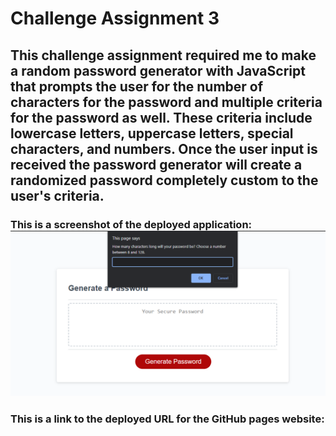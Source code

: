 # Challenge Assignment 3
## This challenge assignment required me to make a random password generator with JavaScript that prompts the user for the number of characters for the password and multiple criteria for the password as well. These criteria include lowercase letters, uppercase letters, special characters, and numbers. Once the user input is received the password generator will create a randomized password completely custom to the user's criteria.

### This is a screenshot of the deployed application:![](Screenshot%202022-10-31%20172204.png)
### This is a link to the deployed URL for the GitHub pages website: